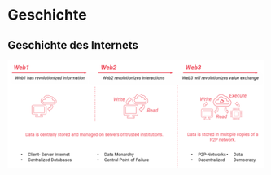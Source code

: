 # Geschichte

## Geschichte des Internets

![Geschichte des Internets. In Anlehnung an Voshmgir \(2019\).](../../.gitbook/assets/history-of-the-internet.png)


